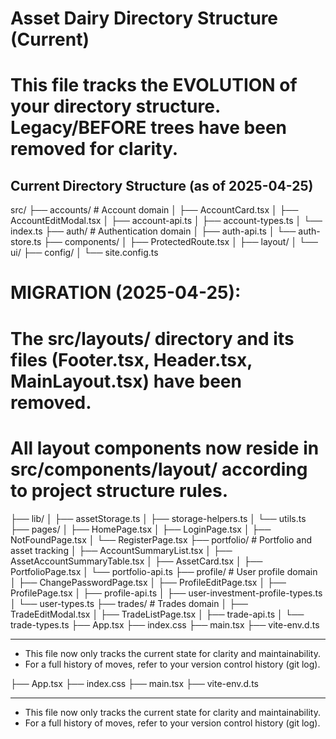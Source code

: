 # Asset Dairy Directory Structure (Current)

# This file tracks the EVOLUTION of your directory structure. Legacy/BEFORE trees have been removed for clarity.

## Current Directory Structure (as of 2025-04-25)

src/
├── accounts/         # Account domain
│   ├── AccountCard.tsx
│   ├── AccountEditModal.tsx
│   ├── account-api.ts
│   ├── account-types.ts
│   └── index.ts
├── auth/             # Authentication domain
│   ├── auth-api.ts
│   └── auth-store.ts
├── components/
│   ├── ProtectedRoute.tsx
│   ├── layout/
│   └── ui/
├── config/
│   └── site.config.ts
# MIGRATION (2025-04-25):
# The src/layouts/ directory and its files (Footer.tsx, Header.tsx, MainLayout.tsx) have been removed.
# All layout components now reside in src/components/layout/ according to project structure rules.
├── lib/
│   ├── assetStorage.ts
│   ├── storage-helpers.ts
│   └── utils.ts
├── pages/
│   ├── HomePage.tsx
│   ├── LoginPage.tsx
│   ├── NotFoundPage.tsx
│   └── RegisterPage.tsx
├── portfolio/        # Portfolio and asset tracking
│   ├── AccountSummaryList.tsx
│   ├── AssetAccountSummaryTable.tsx
│   ├── AssetCard.tsx
│   ├── PortfolioPage.tsx
│   └── portfolio-api.ts
├── profile/          # User profile domain
│   ├── ChangePasswordPage.tsx
│   ├── ProfileEditPage.tsx
│   ├── ProfilePage.tsx
│   ├── profile-api.ts
│   ├── user-investment-profile-types.ts
│   └── user-types.ts
├── trades/           # Trades domain
│   ├── TradeEditModal.tsx
│   ├── TradeListPage.tsx
│   ├── trade-api.ts
│   └── trade-types.ts
├── App.tsx
├── index.css
├── main.tsx
├── vite-env.d.ts

---

- This file now only tracks the current state for clarity and maintainability.
- For a full history of moves, refer to your version control history (git log).

├── App.tsx
├── index.css
├── main.tsx
├── vite-env.d.ts

---

- This file now only tracks the current state for clarity and maintainability.
- For a full history of moves, refer to your version control history (git log).
